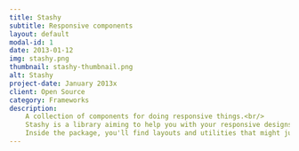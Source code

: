 ```yaml
---
title: Stashy
subtitle: Responsive components
layout: default
modal-id: 1
date: 2013-01-12
img: stashy.png
thumbnail: stashy-thumbnail.png
alt: Stashy
project-date: January 2013x
client: Open Source
category: Frameworks
description:
    A collection of components for doing responsive things.<br/>
    Stashy is a library aiming to help you with your responsive designs.<br/>
    Inside the package, you'll find layouts and utilities that might just be useful to your responsive designs.
---
```


